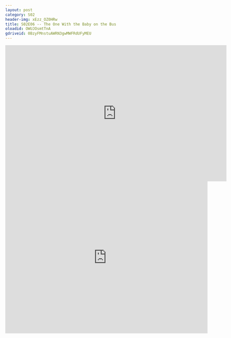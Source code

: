 ```yaml
---
layout: post 
category: S02 
header-img: xEzz_OZ0HRw 
title: S02E06 -- The One With the Baby on the Bus 
oloadid: OWUJOsmtTnA 
gdriveid: 0BzyFMnstuAWRN3gwMWFRdUFyMEU 
--- 
```

<!--more--> 
<iframe src='https://openload.co/embed/OWUJOsmtTnA/' width='700' height='430' frameborder='0' scrolling='no' allowfullscreen='allowfullscreen'></iframe> 
<iframe src='https://drive.google.com/file/d/0BzyFMnstuAWRN3gwMWFRdUFyMEU/preview' width='640' height='480' frameborder='0' scrolling='no' allowfullscreen='allowfullscreen'></iframe> 